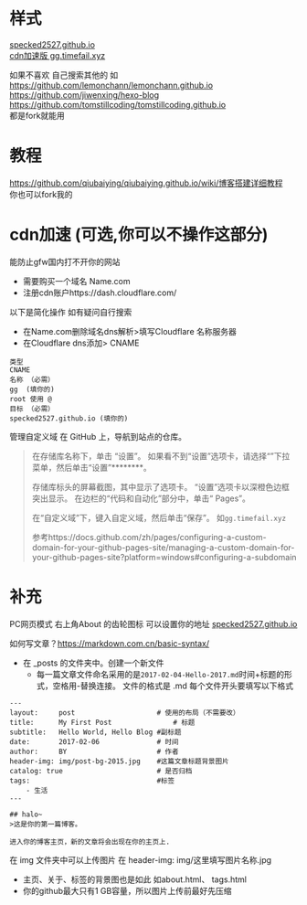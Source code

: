 # 样式
[specked2527.github.io](https://specked2527.github.io/)  
[cdn加速版  gg.timefail.xyz](https://gg.timefail.xyz/)  

如果不喜欢 自己搜索其他的 如
https://github.com/lemonchann/lemonchann.github.io  
https://github.com/jiwenxing/hexo-blog  
https://github.com/tomstillcoding/tomstillcoding.github.io  
都是fork就能用  

# 教程
https://github.com/qiubaiying/qiubaiying.github.io/wiki/博客搭建详细教程  
你也可以fork我的  

# cdn加速 (可选,你可以不操作这部分)
能防止gfw国内打不开你的网站
* 需要购买一个域名 Name.com
* 注册cdn账户https://dash.cloudflare.com/

以下是简化操作 如有疑问自行搜索
  * 在Name.com删除域名dns解析>填写Cloudflare 名称服务器
  * 在Cloudflare dns添加>
    CNAME
```
类型
CNAME
名称 （必需）
gg  (填你的)
root 使用 @
目标 （必需）
specked2527.github.io (填你的)
```

管理自定义域
在 GitHub 上，导航到站点的仓库。

> 在存储库名称下，单击 “设置”。 如果看不到“设置”选项卡，请选择“”下拉菜单，然后单击“设置”********。
>
> 存储库标头的屏幕截图，其中显示了选项卡。 “设置”选项卡以深橙色边框突出显示。
在边栏的“代码和自动化”部分中，单击“ Pages”。
>
> 在“自定义域”下，键入自定义域，然后单击“保存”。 如`gg.timefail.xyz`  
>
> 参考https://docs.github.com/zh/pages/configuring-a-custom-domain-for-your-github-pages-site/managing-a-custom-domain-for-your-github-pages-site?platform=windows#configuring-a-subdomain
>

# 补充
PC网页模式 右上角About 的齿轮图标  可以设置你的地址 [specked2527.github.io](https://specked2527.github.io/)  

如何写文章？https://markdown.com.cn/basic-syntax/ 
* 在 _posts 的文件夹中。创建一个新文件 
  * 每一篇文章文件命名采用的是`2017-02-04-Hello-2017.md`时间+标题的形式，空格用-替换连接。
文件的格式是 .md
每个文件开头要填写以下格式
```
---
layout:     post   				    # 使用的布局（不需要改）
title:      My First Post 				# 标题 
subtitle:   Hello World, Hello Blog #副标题
date:       2017-02-06 				# 时间
author:     BY 						# 作者
header-img: img/post-bg-2015.jpg 	#这篇文章标题背景图片
catalog: true 						# 是否归档
tags:								#标签
    - 生活
---

## halo~
>这是你的第一篇博客。

进入你的博客主页，新的文章将会出现在你的主页上.
```
在 img 文件夹中可以上传图片 在 header-img: img/这里填写图片名称.jpg 
* 主页、关于、标签的背景图也是如此 如about.html、 tags.html
* 你的github最大只有1 GB容量，所以图片上传前最好先压缩
